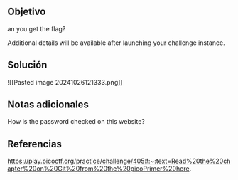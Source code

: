 
## Objetivo
an you get the flag?

Additional details will be available after launching your challenge instance.
## Solución

![[Pasted image 20241026121333.png]]
## Notas adicionales
How is the password checked on this website?
## Referencias

https://play.picoctf.org/practice/challenge/405#:~:text=Read%20the%20chapter%20on%20Git%20from%20the%20picoPrimer%20here.

